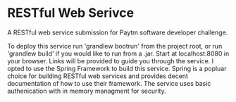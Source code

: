 # RESTful Web Serivce
A RESTful web service submission for Paytm software developer challenge.

To deploy this service run 'grandlew bootrun' from the project root, or run 'grandlew build' if you would like to run from a .jar. Start at localhost:8080 in your browser. Links will be provided to guide you through the service. I opted to use the Spring Framework to build this service. Spring is a popluar choice for building RESTful web services and provides decent documentation of how to use their framework. The service uses basic authenication with in memory managment for security.
